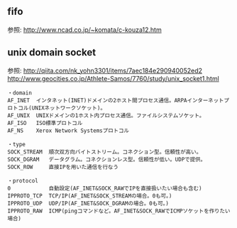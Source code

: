 ## fifo
参照: http://www.ncad.co.jp/~komata/c-kouza12.htm

## unix domain socket
参照:
http://qiita.com/nk_yohn3301/items/7aec184e290940052ed2
http://www.geocities.co.jp/Athlete-Samos/7760/study/unix_socket1.html

```
・domain
AF_INET  インタネット(INET)ドメインの2ホスト間プロセス通信。ARPAインターネットプロトコル(UNIXネットワークソケット)。
AF_UNIX  UNIXドメインの1ホスト内プロセス通信。ファイルシステムソケット。
AF_ISO   ISO標準プロトコル
AF_NS    Xerox Network Systemsプロトコル

・type
SOCK_STREAM  順次双方向バイトストリーム。コネクション型。信頼性が高い。
SOCK_DGRAM   データグラム。コネクションレス型。信頼性が低い。UDPで提供。
SOCK_ROW     直接IPを用いた通信を行なう

・protocol
0            自動設定(AF_INET&SOCK_RAWでIPを直接扱いたい場合も含む)
IPPROTO_TCP  TCP/IP(AF_INET&SOCK_STREAMの場合。0も可。)
IPPROTO_UDP  UDP/IP(AF_INET&SOCK_DGRAMの場合。0も可。)
IPPROTO_RAW  ICMP(pingコマンドなど。AF_INET&SOCK_RAWでICMPソケットを作りたい場合)
```
